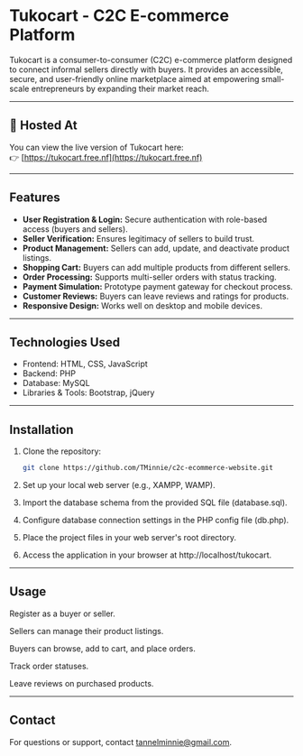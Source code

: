 # Tukocart - C2C E-commerce Platform

Tukocart is a consumer-to-consumer (C2C) e-commerce platform designed to connect informal sellers directly with buyers. It provides an accessible, secure, and user-friendly online marketplace aimed at empowering small-scale entrepreneurs by expanding their market reach.

---
## 🔗 Hosted At

You can view the live version of Tukocart here:  
👉 [https://tukocart.free.nf](https://tukocart.free.nf)

---
## Features

- **User Registration & Login:** Secure authentication with role-based access (buyers and sellers).
- **Seller Verification:** Ensures legitimacy of sellers to build trust.
- **Product Management:** Sellers can add, update, and deactivate product listings.
- **Shopping Cart:** Buyers can add multiple products from different sellers.
- **Order Processing:** Supports multi-seller orders with status tracking.
- **Payment Simulation:** Prototype payment gateway for checkout process.
- **Customer Reviews:** Buyers can leave reviews and ratings for products.
- **Responsive Design:** Works well on desktop and mobile devices.

---

## Technologies Used

- Frontend: HTML, CSS, JavaScript
- Backend: PHP
- Database: MySQL
- Libraries & Tools: Bootstrap, jQuery

---

## Installation

1. Clone the repository:  
   ```bash
   git clone https://github.com/TMinnie/c2c-ecommerce-website.git

2. Set up your local web server (e.g., XAMPP, WAMP).

3. Import the database schema from the provided SQL file (database.sql).

4. Configure database connection settings in the PHP config file (db.php).

5. Place the project files in your web server's root directory.

6. Access the application in your browser at http://localhost/tukocart.

---
## Usage
Register as a buyer or seller.

Sellers can manage their product listings.

Buyers can browse, add to cart, and place orders.

Track order statuses.

Leave reviews on purchased products.

---
## Contact
For questions or support, contact tannelminnie@gmail.com.
